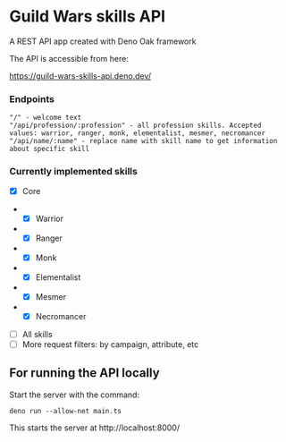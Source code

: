 # Guild Wars skills API

A REST API app created with Deno Oak framework

The API is accessible from here:

https://guild-wars-skills-api.deno.dev/

### Endpoints

```
"/" - welcome text
"/api/profession/:profession" - all profession skills. Accepted values: warrior, ranger, monk, elementalist, mesmer, necromancer
"/api/name/:name" - replace name with skill name to get information about specific skill
```

### Currently implemented skills

- [x] Core
- - [x] Warrior
- - [x] Ranger
- - [x] Monk
- - [x] Elementalist
- - [x] Mesmer
- - [x] Necromancer
- [ ] All skills
- [ ] More request filters: by campaign, attribute, etc

## For running the API locally

Start the server with the command:

```
deno run --allow-net main.ts
```

This starts the server at http://localhost:8000/
